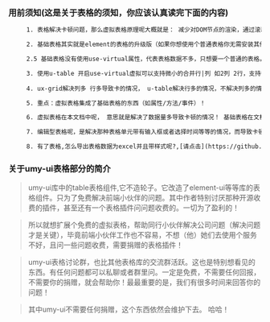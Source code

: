###  用前须知(这是关于表格的须知，你应该认真读完下面的内容)
```html
     1. 表格解决卡顿问题，那么虚拟表格原理呢大概就是： 减少对DOM节点的渲染，通过滚动函数节流实现滚动后事件来动态渲染数据

     2. 基础表格其实就是element的表格的升级版（如果你想使用个普通表格你无需安装其他库，就使用这个表格即可），你可以发现基础表格里面的示例没有配置：use-virtual 这个属性。

     2.5 基础表格没有使用use-virtual属性，代表表格数据不多，只想要一个普通的表格。如果你表格卡。请你关注下虚拟表格部分。

     3. 使用u-table 开启use-virtual虚拟可以支持微小的合并行|列 如2列 2行，支持多级头, 超过2行2列可能布局错乱，因为虚拟滚动的原理导致某些节点并未渲染。
     
     4. ux-grid解决列多 行多导致卡的情况， u-table解决行多的情况，不解决列多的情况（如你的列超过70+，你可能就需要使用ux-grid了，因为此时你需要把列也虚拟）

     5. 重点：虚拟表格集成了基础表格的东西（如属性/方法/事件）！

     6. 虚拟表格在本文档中呢， 意思就是解决了数据量多导致卡顿的情况！ 基础表格在文档中呢，意思就是升级版的el-table（但是没解决数据多卡的情况）！

     7. 编辑型表格呢，是解决那种表格单元带有输入框或者选择时间等等的情况，而导致卡顿的场景！意思就是表格单元格具有一定的操作，单元格有自定义组件或者UI库组件等等

     8. 有了表格,怎么导出表格数据为excel并且带样式呢?,[请点击](https://github.com/livelyPeng/pl-export-excel)
```

### 关于umy-ui表格部分的简介

> umy-ui库中的table表格组件,它不造轮子。它改造了element-ui等等库的表格组件。只为了免费解决前端小伙伴的问题。其中作者特别讨厌那种开源收费的插件，甚至还有一个表格插件问问题收费的。一切为了盈利的！

> 所以就想扩展个免费的虚拟表格，帮助同行小伙伴解决公司问题（解决问题才是关键），毕竟前端小伙伴工作也不容易，不想（他）她们去使用个服务不好，且问一些问题收费，需要捐赠的表格插件！

> umy-ui表格讨论群，也比其他表格库的交流群活跃。这也是特别想看见的东西。有任何问题都可以私聊或者群里问。一定是免费，不需要任何回报，不需要你的捐赠，就会帮助你！最最重要的是，我们有很多时间来回答你的问题！

> 其中umy-ui不需要任何捐赠，这个东西依然会维护下去。 哈哈！
